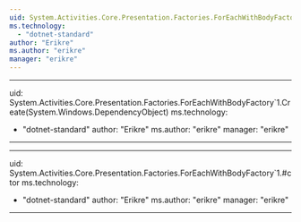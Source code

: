 ```yaml
---
uid: System.Activities.Core.Presentation.Factories.ForEachWithBodyFactory`1
ms.technology: 
  - "dotnet-standard"
author: "Erikre"
ms.author: "erikre"
manager: "erikre"
---
```


---
uid: System.Activities.Core.Presentation.Factories.ForEachWithBodyFactory`1.Create(System.Windows.DependencyObject)
ms.technology: 
  - "dotnet-standard"
author: "Erikre"
ms.author: "erikre"
manager: "erikre"
---

---
uid: System.Activities.Core.Presentation.Factories.ForEachWithBodyFactory`1.#ctor
ms.technology: 
  - "dotnet-standard"
author: "Erikre"
ms.author: "erikre"
manager: "erikre"
---
